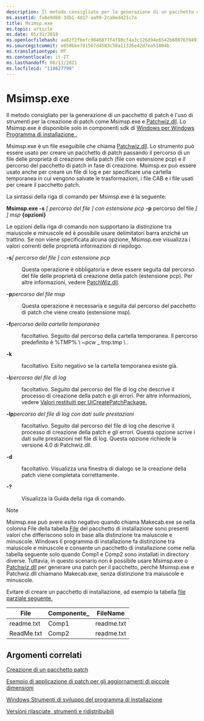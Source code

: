 ```yaml
---
description: Il metodo consigliato per la generazione di un pacchetto di patch è l'uso di strumenti per la creazione di patch, ad esempio Msimsp.exe e Patchwiz.dll. Lo Msimsp.exe di installazione è disponibile solo in Windows SDK Components for Windows Installer Developers.
ms.assetid: fa8e9d68-3db1-4d17-aa99-2ca0ed421c7a
title: Msimsp.exe
ms.topic: article
ms.date: 05/31/2018
ms.openlocfilehash: aa82f2fbefc9046877f4f98cf4a3c126d94e6542b60076f0491bd0f311ee00a9
ms.sourcegitcommit: e858bbe701567d4583c50a11326e42d7ea51804b
ms.translationtype: MT
ms.contentlocale: it-IT
ms.lasthandoff: 08/11/2021
ms.locfileid: "118627798"
---
```

# <a name="msimspexe"></a>Msimsp.exe

Il metodo consigliato per la generazione di un pacchetto di patch è l'uso di strumenti per la creazione di patch come Msimsp.exe e [Patchwiz.dll](patchwiz-dll.md). Lo Msimsp.exe è disponibile solo in componenti sdk di [Windows per Windows Programma di installazione .](platform-sdk-components-for-windows-installer-developers.md)

Msimsp.exe è un file eseguibile che chiama [Patchwiz.dll](patchwiz-dll.md). Lo strumento può essere usato per creare un pacchetto di patch passando il percorso di un file delle proprietà di creazione della patch (file con estensione pcp) e il percorso del pacchetto di patch in fase di creazione. Msimsp.ex può essere usato anche per creare un file di log e per specificare una cartella temporanea in cui vengono salvate le trasformazioni, i file CAB e i file usati per creare il pacchetto patch.

La sintassi della riga di comando per Msimsp.exe è la seguente:

**Msimsp.exe -s** *\[ percorso del file \] con estensione pcp* **-p** percorso del file *\[ \] msp* **{opzioni}**

Le opzioni della riga di comando non supportano la distinzione tra maiuscole e minuscole ed è possibile usare delimitatori barra anziché un trattino. Se non viene specificata alcuna opzione, Msimsp.exe visualizza i valori correnti delle proprietà informazioni di riepilogo.

<dl> <dt>

<span id="-s_path_to_.pcp_file_"></span><span id="-S_PATH_TO_.PCP_FILE_"></span>**-s**_\[ percorso del file \] con estensione pcp_
</dt> <dd>

Questa operazione è obbligatoria e deve essere seguita dal percorso del file delle proprietà di creazione della patch (estensione pcp). Per altre informazioni, vedere [PatchWiz.dll](patchwiz-dll.md).

</dd> <dt>

<span id="-ppath_to_.msp_file"></span><span id="-PPATH_TO_.MSP_FILE"></span>**-p**_percorso del file msp_
</dt> <dd>

Questa operazione è necessaria e seguita dal percorso del pacchetto di patch che viene creato (estensione msp).

</dd> <dt>

<span id="-fpath_to_temporary_folder"></span><span id="-FPATH_TO_TEMPORARY_FOLDER"></span>**-f**_percorso della cartella temporanea_
</dt> <dd>

facoltativo. Seguito dal percorso della cartella temporanea. Il percorso predefinito è %TMP% \\ ~pcw \_ tmp.tmp \\ .

</dd> <dt>

<span id="-k"></span><span id="-K"></span>**-k**
</dt> <dd>

facoltativo. Esito negativo se la cartella temporanea esiste già.

</dd> <dt>

<span id="-lpath_to_log_file"></span><span id="-LPATH_TO_LOG_FILE"></span>**-l**_percorso del file di log_
</dt> <dd>

facoltativo. Seguito dal percorso del file di log che descrive il processo di creazione della patch e gli errori. Per altre informazioni, vedere [Valori restituiti per UiCreatePatchPackage.](return-values-for-uicreatepatchpackage.md)

</dd> <dt>

<span id="-lppath_to_log_file_with_performance_data"></span><span id="-LPPATH_TO_LOG_FILE_WITH_PERFORMANCE_DATA"></span>**-lp**_percorso del file di log con dati sulle prestazioni_
</dt> <dd>

facoltativo. Seguito dal percorso del file di log che descrive il processo di creazione della patch e gli errori. Questa opzione scrive i dati sulle prestazioni nel file di log. Questa opzione richiede la versione 4.0 di Patchwiz.dll.

</dd> <dt>

<span id="-d"></span><span id="-D"></span>**-d**
</dt> <dd>

facoltativo. Visualizza una finestra di dialogo se la creazione della patch viene completata correttamente.

</dd> <dt>

<span id="-_"></span>**-?**
</dt> <dd>

Visualizza la Guida della riga di comando.

</dd> </dl>

> [!Note]
> Msimsp.exe può avere esito negativo quando chiama Makecab.exe se nella colonna File della tabella [File](file-table.md) del pacchetto di installazione sono presenti valori che differiscono solo in base alla distinzione tra maiuscole e minuscole. Windows Il programma di installazione fa distinzione tra maiuscole e minuscole e consente un pacchetto di installazione come nella tabella seguente solo quando Comp1 e Comp2 sono installati in directory diverse. Tuttavia, in questo scenario non è possibile usare Msimsp.exe o [Patchwiz.dll](patchwiz-dll.md) per generare una patch per il pacchetto, perché Msimsp.exe e Patchwiz.dll chiamano Makecab.exe, senza distinzione tra maiuscole e minuscole.
> 
> Evitare di creare un pacchetto di installazione, ad esempio la tabella [file parziale seguente.](file-table.md)
> 
> | File       | Componente\_ | FileName   |
> |------------|-------------|------------|
> | readme.txt | Comp1       | readme.txt |
> | ReadMe.txt | Comp2       | readme.txt |


## <a name="related-topics"></a>Argomenti correlati

<dl> <dt>

[Creazione di un pacchetto patch](creating-a-patch-package.md)
</dt> <dt>

[Esempio di applicazione di patch per gli aggiornamenti di piccole dimensioni](a-small-update-patching-example.md)
</dt> <dt>

[Windows Strumenti di sviluppo del programma di installazione](windows-installer-development-tools.md)
</dt> <dt>

[Versioni rilasciate, strumenti e ridistribuibili](released-versions-tools-and-redistributables.md)
</dt> </dl>

 

 



